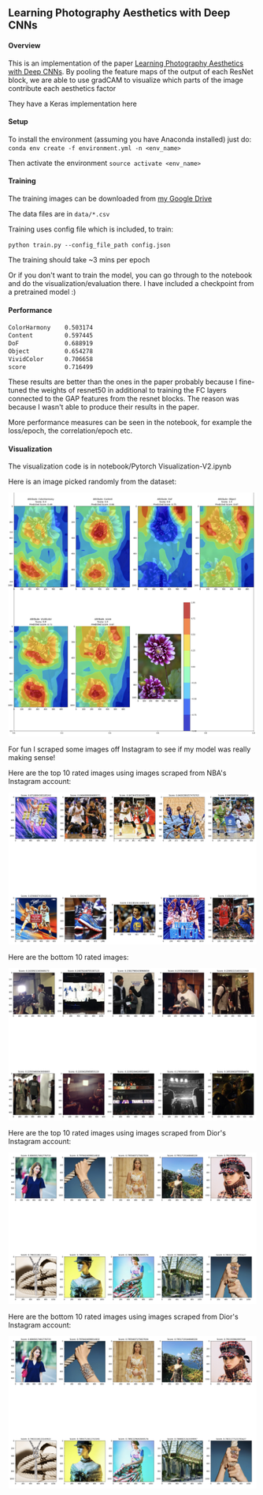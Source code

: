## Learning Photography Aesthetics with Deep CNNs

#### Overview

This is an implementation of the paper [Learning Photography Aesthetics with Deep CNNs](https://arxiv.org/pdf/1707.03981.pdf).
By pooling the feature maps of the output of each ResNet block, we are able to use
gradCAM to visualize which parts of the image contribute each aesthetics factor

They have a Keras implementation here
#### Setup

To install the environment (assuming you have Anaconda installed) just do:
```conda env create -f environment.yml -n <env_name>```

Then activate the environment
```source activate <env_name>```

#### Training

The training images can be downloaded from [my Google Drive](https://drive.google.com/open?id=1YoffIa2sukWea5ITq4vPKTe_mv-Ra4df)

The data files are in `data/*.csv`

Training uses config file which is included, to train:

```python train.py --config_file_path config.json```

The training should take ~3 mins per epoch


Or if you don't want to train the model, you can go through to the notebook and do the visualization/evaluation there.
I have included a checkpoint from a pretrained model :)

#### Performance
```angular2html
ColorHarmony    0.503174
Content         0.597445
DoF             0.688919
Object          0.654278
VividColor      0.706658
score           0.716499
```

These results are better than the ones in the paper probably because I fine-tuned the weights of resnet50 in additional 
to training the FC layers connected to the GAP features from the resnet blocks. The reason was because I wasn't able to 
produce their results in the paper.

More performance measures can be seen in the notebook, for example the loss/epoch, the correlation/epoch etc.
#### Visualization 
The visualization code is in notebook/Pytorch Visualization-V2.ipynb

Here is an image picked randomly from the dataset:

[image1]: ./README_images/test_visualization.png

![alt_text][image1]

For fun I scraped some images off Instagram to see if my model was really making sense!

Here are the top 10 rated images using images scraped from NBA's Instagram account:

[image2]: ./README_images/nba_top_10.png

![alt_text][image2]

Here are the bottom 10 rated images:

[image3]: ./README_images/nba_bottom_10.png

![alt_text][image3]

Here are the top 10 rated images using images scraped from Dior's Instagram account:

[image4]: ./README_images/dior_top_10.png

![alt_text][image4]


Here are the bottom 10 rated images using images scraped from Dior's Instagram account:

[image5]: ./README_images/dior_top_10.png

![alt_text][image5]